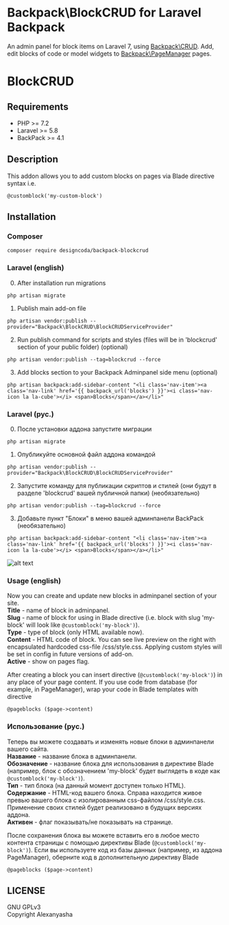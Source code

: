 # Backpack\BlockCRUD for Laravel Backpack

An admin panel for block items on Laravel 7, using [Backpack\CRUD](https://github.com/Laravel-Backpack/crud). Add, edit blocks of code or model widgets to [Backpack\PageManager](https://github.com/Laravel-Backpack/pagemanager) pages. 

# BlockCRUD

## Requirements
- PHP >= 7.2
- Laravel >= 5.8
- BackPack >= 4.1
 
## Description
This addon allows you to add custom blocks on pages via Blade directive syntax i.e.
```
@customblock('my-custom-block')
```


## Installation

### Composer
```
composer require designcoda/backpack-blockcrud
```

### Laravel (english)

0. After installation run migrations 
```
php artisan migrate
```

1. Publish main add-on file
```
php artisan vendor:publish --provider="Backpack\BlockCRUD\BlockCRUDServiceProvider"
```

2. Run publish command for scripts and styles (files will be in 'blockcrud' section of your public folder) (optional)
```
php artisan vendor:publish --tag=blockcrud --force
```

3. Add blocks section to your Backpack Adminpanel side menu (optional)
```
php artisan backpack:add-sidebar-content "<li class='nav-item'><a class='nav-link' href='{{ backpack_url('blocks') }}'><i class='nav-icon la la-cube'></i> <span>Blocks</span></a></li>"
```


### Laravel (рус.)

0. После установки аддона запустите миграции 
```
php artisan migrate
```

1. Опубликуйте основной файл аддона командой
```
php artisan vendor:publish --provider="Backpack\BlockCRUD\BlockCRUDServiceProvider"
```

2. Запустите команду для публикации скриптов и стилей (они будут в разделе 'blockcrud' вашей публичной папки) (необязательно)  
```
php artisan vendor:publish --tag=blockcrud --force
```

3. Добавьте пункт "Блоки" в меню вашей админпанели BackPack (необязательно)
```
php artisan backpack:add-sidebar-content "<li class='nav-item'><a class='nav-link' href='{{ backpack_url('blocks') }}'><i class='nav-icon la la-cube'></i> <span>Blocks</span></a></li>"
```  


![alt text](http://dl4.joxi.net/drive/2020/09/08/0003/2602/219690/90/ce45fd6f72.png "Live preview")  


### Usage (english)

Now you can create and update new blocks in adminpanel section of your site.  
**Title** - name of block in adminpanel.  
**Slug** - name of block for using in Blade directive (i.e. block with slug 'my-block' will look like `@customblock('my-block')`).  
**Type** - type of block (only HTML available now).  
**Content** - HTML code of block. You can see live preview on the right with encapsulated hardcoded css-file /css/style.css. Applying custom styles will be set in config in future versions of add-on.  
**Active** - show on pages flag.  

After creating a block you can insert directive (`@customblock('my-block')`) in any place of your page content. If you use code from database (for example, in PageManager), wrap your code in Blade templates with directive
```
@pageblocks ($page->content)
```


### Использование (рус.)

Теперь вы можете создавать и изменять новые блоки в админпанели вашего сайта.  
**Название** - название блока в админпанели.  
**Обозначение** - название блока для использования в директиве Blade (например, блок с обозначением 'my-block' будет выглядеть в коде как `@customblock('my-block')`).  
**Тип** - тип блока (на данный момент доступен только HTML).  
**Содержание** - HTML-код вашего блока. Справа находится живое превью вашего блока с изолированным css-файлом /css/style.css. Применение своих стилей будет реализовано в будущих версиях аддона.  
**Активен** - флаг показывать/не показывать на странице.  

После сохранения блока вы можете вставить его в любое место контента страницы с помощью директивы Blade (`@customblock('my-block')`). Если вы используете код из базы данных (например, из аддона PageManager), оберните код в дополнительную директиву Blade
```
@pageblocks ($page->content)
```



## LICENSE
GNU GPLv3  
Copyright Alexanyasha